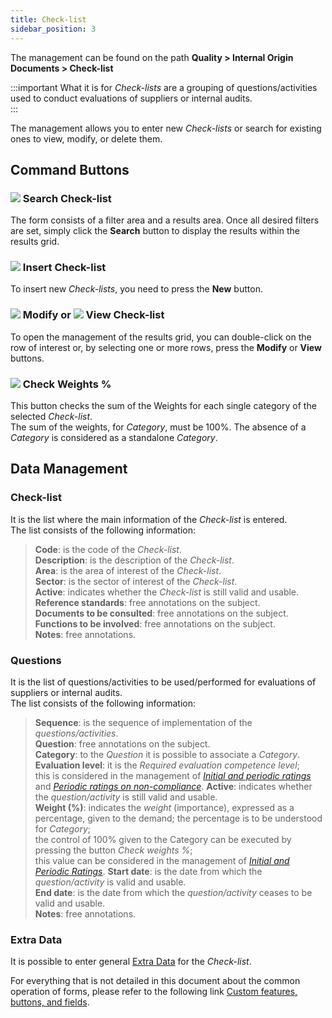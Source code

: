 ```yaml
---
title: Check-list 
sidebar_position: 3
---
```


The management can be found on the path **Quality > Internal Origin Documents > Check-list**


:::important What it is for
*Check-lists* are a grouping of questions/activities used to conduct evaluations of suppliers or internal audits.   
:::

The management allows you to enter new *Check-lists* or search for existing ones to view, modify, or delete them.


## Command Buttons


### ![](/img/neutral/common/search.png) Search Check-list

The form consists of a filter area and a results area. Once all desired filters are set, simply click the **Search** button to display the results within the results grid.


### ![](/img/neutral/common/new.png) Insert Check-list

To insert new *Check-lists*, you need to press the **New** button.


### ![](/img/neutral/common/edit.png) Modify or ![](/img/neutral/common/view.png) View Check-list

To open the management of the results grid, you can double-click on the row of interest or, by selecting one or more rows, press the **Modify** or **View** buttons.


### ![](/img/neutral/common/execute.png) Check Weights %

This button checks the sum of the Weights for each single category of the selected *Check-list*.  
The sum of the weights, for *Category*, must be 100%. The absence of a *Category* is considered as a standalone *Category*.


## Data Management


### Check-list

It is the list where the main information of the *Check-list* is entered.   
The list consists of the following information:   
> **Code**: is the code of the *Check-list*.   
> **Description**: is the description of the *Check-list*.   
> **Area**: is the area of interest of the *Check-list*.   
> **Sector**: is the sector of interest of the *Check-list*.   
> **Active**: indicates whether the *Check-list* is still valid and usable.   
> **Reference standards**: free annotations on the subject.   
> **Documents to be consulted**: free annotations on the subject.   
> **Functions to be involved**: free annotations on the subject.   
> **Notes**: free annotations.

### Questions

It is the list of questions/activities to be used/performed for evaluations of suppliers or internal audits.   
The list consists of the following information:   
> **Sequence**: is the sequence of implementation of the *questions/activities*.   
> **Question**: free annotations on the subject.   
> **Category**: to the *Question* it is possible to associate a *Category*.   
> **Evaluation level**: it is the *Required evaluation competence level*;   
> this is considered in the management of [*Initial and periodic ratings*](/docs/quality/vendor-rating/initial-vendor-rating) and [*Periodic ratings on non-compliance*](/docs/quality/vendor-rating/vendor-rating-on-nc). 
> **Active**: indicates whether the *question/activity* is still valid and usable.   
> **Weight (%)**: indicates the *weight* (importance), expressed as a percentage, given to the demand; the percentage is to be understood for *Category*;   
> the control of 100% given to the Category can be executed by pressing the button *Check weights %*;   
> this value can be considered in the management of [*Initial and Periodic Ratings*](/docs/quality/vendor-rating/initial-vendor-rating).
> **Start date**: is the date from which the *question/activity* is valid and usable.   
> **End date**: is the date from which the *question/activity* ceases to be valid and usable.   
> **Notes**: free annotations.

### Extra Data

It is possible to enter general [Extra Data](/docs/configurations/utility/extra-data/extradata/search-extradata) for the *Check-list*.   

For everything that is not detailed in this document about the common operation of forms, please refer to the following link [Custom features, buttons, and fields](/docs/guide/common).